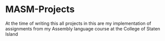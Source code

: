 # MASM-Projects
At the time of writing this all projects in this are my implementation of assignments from my Assembly language course at the College of Staten Island
